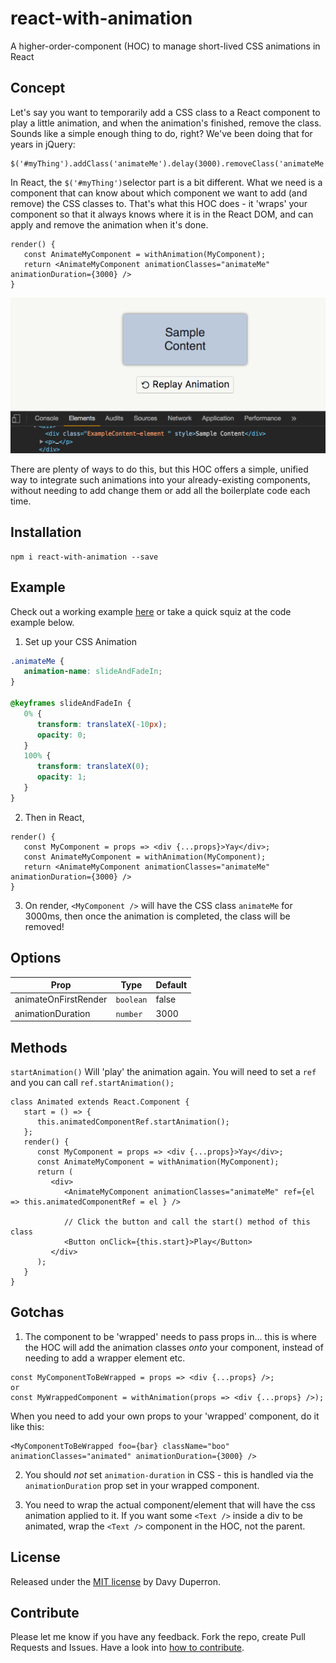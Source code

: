# react-with-animation

A higher-order-component (HOC) to manage short-lived CSS animations in React
## Concept
Let's say you want to temporarily add a CSS class to a React component to play a little animation, and when the animation's finished, remove the class. Sounds like a simple enough thing to do, right? We've been doing that for years in jQuery:
```
$('#myThing').addClass('animateMe').delay(3000).removeClass('animateMe');
```
In React, the `$('#myThing')`selector part is a bit different. What we need is a component that can know about which component we want to add (and remove) the CSS classes to. That's what this HOC does - it 'wraps' your component so that it always knows where it is in the React DOM, and can apply and remove the animation when it's done.
```JSX
render() {
   const AnimateMyComponent = withAnimation(MyComponent);
   return <AnimateMyComponent animationClasses="animateMe" animationDuration={3000} />
}
```
<img src="https://github.com/lucastobrazil/react-with-animation-example/blob/master/src/example-withAnimation.gif" />

There are plenty of ways to do this, but this HOC offers a simple, unified way to integrate such animations into your already-existing components, without needing to add change them or add all the boilerplate code each time.

## Installation
```
npm i react-with-animation --save
```
## Example
Check out a working example [here](https://github.com/lucastobrazil/react-with-animation-example) or take a quick squiz at the code example below.

1. Set up your CSS Animation
```CSS
.animateMe {
   animation-name: slideAndFadeIn; 
}

@keyframes slideAndFadeIn {
   0% {
      transform: translateX(-10px);
      opacity: 0;
   }
   100% {
      transform: translateX(0);
      opacity: 1;
   }   
}
```

2. Then in React, 
```JSX
render() {
   const MyComponent = props => <div {...props}>Yay</div>;
   const AnimateMyComponent = withAnimation(MyComponent);
   return <AnimateMyComponent animationClasses="animateMe" animationDuration={3000} />
}
```
3. On render, `<MyComponent />` will have the CSS class `animateMe` for 3000ms, then once the animation is completed, the class will be removed!

## Options
|Prop|Type |Default|
|---|---|---|
|animateOnFirstRender | `boolean` | false   |
|animationDuration | `number` | 3000   |

## Methods
`startAnimation()` Will 'play' the animation again.
You will need to set a `ref` and you can call `ref.startAnimation();`

```JSX
class Animated extends React.Component {
   start = () => {
      this.animatedComponentRef.startAnimation();
   };
   render() {
      const MyComponent = props => <div {...props}>Yay</div>;
      const AnimateMyComponent = withAnimation(MyComponent);
      return (
         <div>
            <AnimateMyComponent animationClasses="animateMe" ref={el => this.animatedComponentRef = el } />
            
            // Click the button and call the start() method of this class
            <Button onClick={this.start}>Play</Button>
         </div>
      );
   }
}
```

## Gotchas
1. The component to be 'wrapped' needs to pass props in... this is where the HOC will add the animation classes *onto* your component, instead of needing to add a wrapper element etc. 
```JSX
const MyComponentToBeWrapped = props => <div {...props} />;
or
const MyWrappedComponent = withAnimation(props => <div {...props} />);
```

When you need to add your own props to your 'wrapped' component, do it like this:
```JSX
<MyComponentToBeWrapped foo={bar} className="boo" animationClasses="animated" animationDuration={3000} />
```

2. You should *not* set `animation-duration` in CSS - this is handled via the `animationDuration` prop set in your wrapped component.

3. You need to wrap the actual component/element that will have the css animation applied to it. If you want some `<Text />` inside a div to be animated, wrap the `<Text />` component in the HOC, not the parent.

## License

Released under the [MIT license](https://opensource.org/licenses/MIT) by Davy Duperron.

## Contribute

Please let me know if you have any feedback. Fork the repo, create Pull Requests and Issues. Have a look into [how to contribute](/CONTRIBUTE.md).
